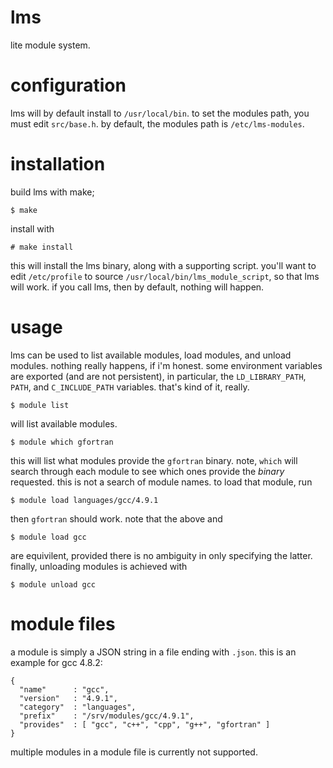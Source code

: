 lms
===
lite module system.

configuration
=============
lms will by default install to `/usr/local/bin`. to set the modules path, you must edit `src/base.h`. by default, the modules path is `/etc/lms-modules`.

installation
============
build lms with make;

    $ make

install with 

    # make install

this will install the lms binary, along with a supporting script. you'll want to edit `/etc/profile` to source `/usr/local/bin/lms_module_script`, so that lms will work. if you call lms, then by default, nothing will happen.

usage
=====
lms can be used to list available modules, load modules, and unload modules. nothing really happens, if i'm honest. some environment variables are exported (and are not persistent), in particular, the `LD_LIBRARY_PATH`, `PATH`, and `C_INCLUDE_PATH` variables. that's kind of it, really.

    $ module list

will list available modules.

    $ module which gfortran

this will list what modules provide the `gfortran` binary. note, `which` will search through each module to see which ones provide the *binary* requested. this is not a search of module names. to load that module, run

    $ module load languages/gcc/4.9.1

then `gfortran` should work. note that the above and
    
    $ module load gcc

are equivilent, provided there is no ambiguity in only specifying the latter. finally, unloading modules is achieved with

    $ module unload gcc

module files
============
a module is simply a JSON string in a file ending with `.json`. this is an example for gcc 4.8.2:

    {
      "name"      : "gcc",
      "version"   : "4.9.1",
      "category"  : "languages",
      "prefix"    : "/srv/modules/gcc/4.9.1",
      "provides"  : [ "gcc", "c++", "cpp", "g++", "gfortran" ]
    }

multiple modules in a module file is currently not supported.
